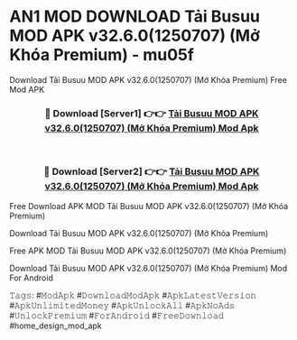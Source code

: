 # AN1 MOD DOWNLOAD Tải Busuu MOD APK v32.6.0(1250707) (Mở Khóa Premium) - mu05f
Download Tải Busuu MOD APK v32.6.0(1250707) (Mở Khóa Premium) Free Mod APK

<div align="center">
<h3>🔴 Download [Server1] 👉👉 <a href="https://apk-comot.site?title=Tải_Busuu_MOD_APK_v32.6.0(1250707)_(Mở_Khóa_Premium)">Tải Busuu MOD APK v32.6.0(1250707) (Mở Khóa Premium) Mod Apk</a></h3><br>

<h3>🔴 Download [Server2] 👉👉 <a href="https://apk-comot.site?title=Tải_Busuu_MOD_APK_v32.6.0(1250707)_(Mở_Khóa_Premium)">Tải Busuu MOD APK v32.6.0(1250707) (Mở Khóa Premium) Mod Apk</a></h3>
</div>


Free Download APK MOD Tải Busuu MOD APK v32.6.0(1250707) (Mở Khóa Premium)

Download Tải Busuu MOD APK v32.6.0(1250707) (Mở Khóa Premium) 

Free APK MOD Tải Busuu MOD APK v32.6.0(1250707) (Mở Khóa Premium) 

Download Tải Busuu MOD APK v32.6.0(1250707) (Mở Khóa Premium) Mod For Android

𝚃𝚊𝚐𝚜: #𝙼𝚘𝚍𝙰𝚙𝚔 #𝙳𝚘𝚠𝚗𝚕𝚘𝚊𝚍𝙼𝚘𝚍𝙰𝚙𝚔 #𝙰𝚙𝚔𝙻𝚊𝚝𝚎𝚜𝚝𝚅𝚎𝚛𝚜𝚒𝚘𝚗 #𝙰𝚙𝚔𝚄𝚗𝚕𝚒𝚖𝚒𝚝𝚎𝚍𝙼𝚘𝚗𝚎𝚢 #𝙰𝚙𝚔𝚄𝚗𝚕𝚘𝚌𝚔𝙰𝚕𝚕 #𝙰𝚙𝚔𝙽𝚘𝙰𝚍𝚜 #𝚄𝚗𝚕𝚘𝚌𝚔𝙿𝚛𝚎𝚖𝚒𝚞𝚖 #𝙵𝚘𝚛𝙰𝚗𝚍𝚛𝚘𝚒𝚍 #𝙵𝚛𝚎𝚎𝙳𝚘𝚠𝚗𝚕𝚘𝚊𝚍 #home_design_mod_apk